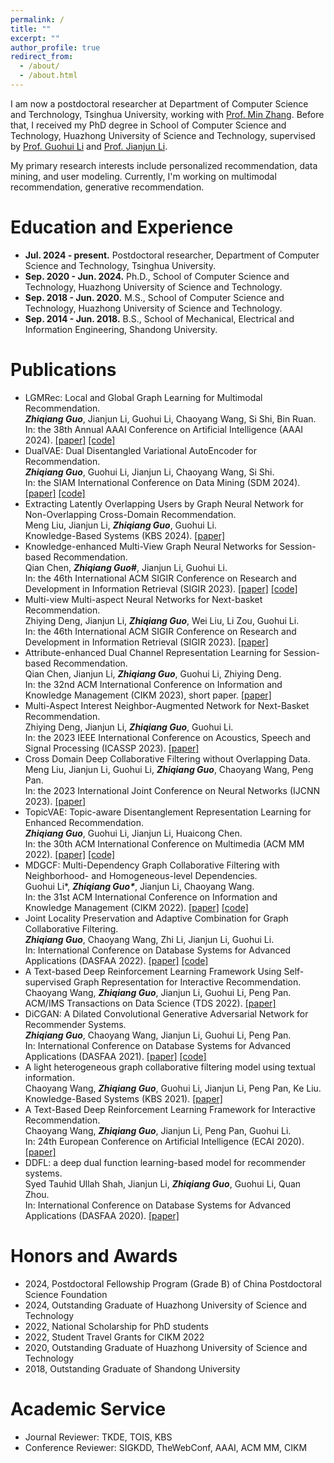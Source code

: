 ```yaml
---
permalink: /
title: ""
excerpt: ""
author_profile: true
redirect_from: 
  - /about/
  - /about.html
---
```

I am now a postdoctoral researcher at Department of Computer Science and Terchnology, Tsinghua University, working with [Prof. Min Zhang](http://www.thuir.cn/group/~mzhang). Before that, I received my PhD degree in School of Computer Science and Technology, Huazhong University of Science and Technology, supervised by [Prof. Guohui Li](http://faculty.hust.edu.cn/liguohui/zh_CN/index.htm) and [Prof. Jianjun Li](http://faculty.hust.edu.cn/lijianjun1/zh_CN/index.htm).

My primary research interests include personalized recommendation, data mining, and user modeling. Currently, I'm working on multimodal recommendation, generative recommendation.


Education and Experience
======
* **Jul. 2024 - present.** Postdoctoral researcher, Department of Computer Science and Technology, Tsinghua University.
* **Sep. 2020 - Jun. 2024.** Ph.D., School of Computer Science and Technology, Huazhong University of Science and Technology.
* **Sep. 2018 - Jun. 2020.** M.S., School of Computer Science and Technology, Huazhong University of Science and Technology. 
* **Sep. 2014 - Jun. 2018.** B.S., School of Mechanical, Electrical and Information Engineering, Shandong University.


Publications
======
* LGMRec: Local and Global Graph Learning for Multimodal Recommendation. \
***Zhiqiang Guo***, Jianjun Li, Guohui Li, Chaoyang Wang, Si Shi, Bin Ruan. \
In: the 38th Annual AAAI Conference on Artificial Intelligence (AAAI 2024). 
[[paper]](https://doi.org/10.1609/aaai.v38i8.28688) [[code]](https://github.com/georgeguo-cn/LGMRec)
* DualVAE: Dual Disentangled Variational AutoEncoder for Recommendation. \
***Zhiqiang Guo***, Guohui Li, Jianjun Li, Chaoyang Wang, Si Shi. \
In: the SIAM International Conference on Data Mining (SDM 2024). 
[[paper]](https://doi.org/10.1137/1.9781611978032.66) [[code]](https://github.com/georgeguo-cn/DualVAE)
* Extracting Latently Overlapping Users by Graph Neural Network for Non-Overlapping Cross-Domain Recommendation. \
Meng Liu, Jianjun Li, ***Zhiqiang Guo***, Guohui Li. \
Knowledge-Based Systems (KBS 2024). 
[[paper]](https://doi.org/10.1016/j.knosys.2024.111508)
* Knowledge-enhanced Multi-View Graph Neural Networks for Session-based Recommendation. \
Qian Chen, ***Zhiqiang Guo#***, Jianjun Li, Guohui Li. \
In: the 46th International ACM SIGIR Conference on Research and Development in Information Retrieval (SIGIR 2023). 
[[paper]](https://doi.org/10.1145/3539618.3591706) [[code]](https://github.com/Monicachen233/KMVG)
* Multi-view Multi-aspect Neural Networks for Next-basket Recommendation. \
Zhiying Deng, Jianjun Li, ***Zhiqiang Guo***, Wei Liu, Li Zou, Guohui Li. \
In: the 46th International ACM SIGIR Conference on Research and Development in Information Retrieval (SIGIR 2023). 
[[paper]](https://doi.org/10.1145/3539618.3591738)
* Attribute-enhanced Dual Channel Representation Learning for Session-based Recommendation. \
Qian Chen, Jianjun Li, ***Zhiqiang Guo***, Guohui Li, Zhiying Deng. \
In: the 32nd ACM International Conference on Information and Knowledge Management (CIKM 2023), short paper.
[[paper]](https://doi.org/10.1145/3583780.3615245)
* Multi-Aspect Interest Neighbor-Augmented Network for Next-Basket Recommendation. \
Zhiying Deng, Jianjun Li, ***Zhiqiang Guo***, Guohui Li. \
In: the 2023 IEEE International Conference on Acoustics, Speech and Signal Processing (ICASSP 2023).
[[paper]](https://doi.org/10.1109/ICASSP49357.2023.10095063)
* Cross Domain Deep Collaborative Filtering without Overlapping Data. \
Meng Liu, Jianjun Li, Guohui Li, ***Zhiqiang Guo***, Chaoyang Wang, Peng Pan. \
In: the 2023 International Joint Conference on Neural Networks (IJCNN 2023).
[[paper]](https://doi.org/10.1109/IJCNN54540.2023.10191115)
* TopicVAE: Topic-aware Disentanglement Representation Learning for Enhanced Recommendation. \
***Zhiqiang Guo***, Guohui Li, Jianjun Li, Huaicong Chen. \
In: the 30th ACM International Conference on Multimedia (ACM MM 2022).
[[paper]](https://dl.acm.org/doi/10.1145/3503161.3548294) [[code]](https://github.com/georgeguo-cn/TopicVAE)
* MDGCF: Multi-Dependency Graph Collaborative Filtering with Neighborhood- and Homogeneous-level Dependencies. \
Guohui Li\*, ***Zhiqiang Guo\****, Jianjun Li, Chaoyang Wang. \
In: the 31st ACM International Conference on Information and Knowledge Management (CIKM 2022).
[[paper]](https://dl.acm.org/doi/10.1145/3511808.3557390) [[code]](https://github.com/georgeguo-cn/MDGCF)
* Joint Locality Preservation and Adaptive Combination for Graph Collaborative Filtering. \
***Zhiqiang Guo***, Chaoyang Wang, Zhi Li, Jianjun Li, Guohui Li. \
In: International Conference on Database Systems for Advanced Applications (DASFAA 2022). 
[[paper]](https://link.springer.com/chapter/10.1007/978-3-031-00126-0_12) [[code]](https://github.com/georgeguo-cn/LaGCF)
* A Text-based Deep Reinforcement Learning Framework Using Self-supervised Graph Representation for Interactive Recommendation. \
Chaoyang Wang, ***Zhiqiang Guo***, Jianjun Li, Guohui Li, Peng Pan. \
ACM/IMS Transactions on Data Science (TDS 2022). 
[[paper]](https://dl.acm.org/doi/10.1145/3522596)
* DiCGAN: A Dilated Convolutional Generative Adversarial Network for Recommender Systems. \
***Zhiqiang Guo***, Chaoyang Wang, Jianjun Li, Guohui Li, Peng Pan. \
In: International Conference on Database Systems for Advanced Applications (DASFAA 2021). 
[[paper]](https://link.springer.com/chapter/10.1007/978-3-030-73200-4_18) [[code]](https://github.com/georgeguo-cn/DiCGAN)
* A light heterogeneous graph collaborative filtering model using textual information. \
Chaoyang Wang, ***Zhiqiang Guo***, Guohui Li, Jianjun Li, Peng Pan, Ke Liu. \
Knowledge-Based Systems (KBS 2021). 
[[paper]](https://www.sciencedirect.com/science/article/pii/S0950705121008649)
* A Text-Based Deep Reinforcement Learning Framework for Interactive Recommendation. \
Chaoyang Wang, ***Zhiqiang Guo***, Jianjun Li, Peng Pan, Guohui Li. \
In: 24th European Conference on Artificial Intelligence (ECAI 2020). 
[[paper]](https://ebooks.iospress.nl/volumearticle/54931)
* DDFL: a deep dual function learning-based model for recommender systems. \
Syed Tauhid Ullah Shah, Jianjun Li, ***Zhiqiang Guo***, Guohui Li, Quan Zhou. \
In: International Conference on Database Systems for Advanced Applications (DASFAA 2020). 
[[paper]](https://link.springer.com/chapter/10.1007/978-3-030-59419-0_36)


Honors and Awards
======
* 2024, Postdoctoral Fellowship Program (Grade B) of China Postdoctoral Science Foundation
* 2024, Outstanding Graduate of Huazhong University of Science and Technology
* 2022, National Scholarship for PhD students
* 2022, Student Travel Grants for CIKM 2022
* 2020, Outstanding Graduate of Huazhong University of Science and Technology
* 2018, Outstanding Graduate of Shandong University

Academic Service
======
* Journal Reviewer: TKDE, TOIS, KBS
* Conference Reviewer: SIGKDD, TheWebConf, AAAI, ACM MM, CIKM

<script type="text/javascript" id="clustrmaps" src="//clustrmaps.com/map_v2.js?d=ntPmnUOUiTp6VVk_fiKXf6vboAHV_ss2pwMEJguMFOo&cl=ffffff&w=a"></script>
